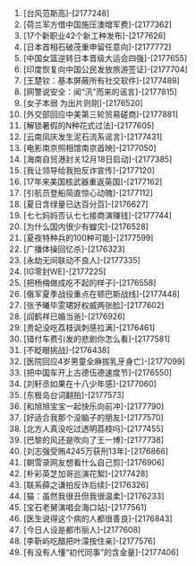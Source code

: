 
1. [台风范斯高]-[2177248]
1. [荷兰军方借中国施压澳增军费]-[2177362]
1. [17个新职业42个新工种发布]-[2177626]
1. [日本首相石破茂重申留任意向]-[2177772]
1. [中国女篮逆转日本晋级大运会四强]-[2177655]
1. [印度恢复向中国公民发放旅游签证]-[2177704]
1. [王楚钦：基本屏蔽所有社交软件]-[2177489]
1. [网警说安全：闻“汛”而来的谣言]-[2177815]
1. [女子本弱 为出片则刚]-[2176520]
1. [外交部回应中美第三轮贸易磋商]-[2177881]
1. [解锁暑假的N种花式过法]-[2177605]
1. [云南凤庆发生泥石流系谣言]-[2177431]
1. [电影南京照相馆南京首映]-[2177050]
1. [海南自贸港封关12月18日启动]-[2177385]
1. [我让领导给我拍反诈宣传]-[2177120]
1. [17年来美国核武器重返英国]-[2177162]
1. [引航员登船简直惊心动魄]-[2177112]
1. [夏日含绿量已达百分百]-[2176627]
1. [七七妈妈否认七七接商演赚钱]-[2177744]
1. [为什么国内很少有蝗灾]-[2176528]
1. [夏夜特种兵的100种可能]-[2177599]
1. [广播体操回忆杀]-[2176323]
1. [永劫无间联动不良人]-[2177335]
1. [IG零封WE]-[2177225]
1. [把杨梅做成吃不起的样子]-[2176558]
1. [俄军夏季战役重点在顿巴斯战线]-[2177448]
1. [张予曦毕雯珺好权威两张脸]-[2177602]
1. [阎鹤祥已婚当爸]-[2176926]
1. [贵妃没吃荔枝讽刺感拉满]-[2176461]
1. [错付车费引发的悲剧你怎么看]-[2177581]
1. [不眨眼挑战]-[2176438]
1. [医院回应4岁男童全麻拔乳牙身亡]-[2177099]
1. [把中国车开上古德伍德速度节]-[2176550]
1. [刘轩丞如果在十八少年感]-[2177060]
1. [东极岛台词翻拍]-[2177573]
1. [和旭旭宝宝一起快乐向前冲]-[2177790]
1. [好适合我那个没脑子的朋友]-[2177570]
1. [北方人真没吃过透明荔枝吗]-[2177455]
1. [巴黎的风还是吹向了王一博]-[2177738]
1. [刘志强受贿4245万获刑13年]-[2176866]
1. [朝雪录网友想看什么自己剪]-[2176906]
1. [朴彩英芝加哥巡演花絮]-[2177428]
1. [联系薛之谦拍反诈后续]-[2176326]
1. [猫：虽然我很丑但我很温柔]-[2176233]
1. [宝石老舅演唱会海口站]-[2177561]
1. [医生说得这个病的人都很善良]-[2176843]
1. [今日人设是都市丽人]-[2177608]
1. [李靳屿吃醋把叶濛按住亲]-[2177576]
1. [有没有人懂“初代同事”的含金量]-[2177406]